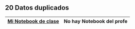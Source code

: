 ## 20 Datos duplicados

|[Mi Notebook de clase](My_notebooks/20_datos_duplicados.ipynb)  |  No hay Notebook del profe |
|---------| ----:|

### 